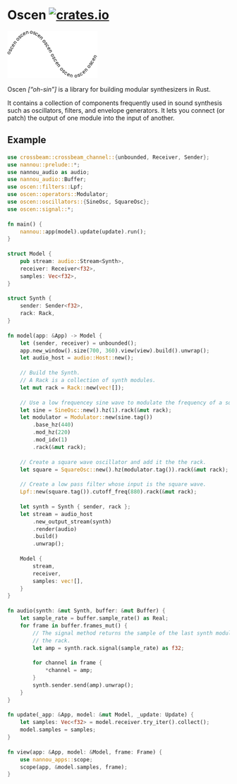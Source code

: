 # Oscen [![crates.io](https://img.shields.io/crates/v/oscen.svg)](https://crates.io/crates/oscen)

![logo](logo.png)

Oscen _[“oh-sin”]_ is a library for building modular synthesizers in Rust.

It contains a collection of components frequently used in sound synthesis
such as oscillators, filters, and envelope generators. It lets you
connect (or patch) the output of one module into the input of another.

## Example

```Rust
use crossbeam::crossbeam_channel::{unbounded, Receiver, Sender};
use nannou::prelude::*;
use nannou_audio as audio;
use nannou_audio::Buffer;
use oscen::filters::Lpf;
use oscen::operators::Modulator;
use oscen::oscillators::{SineOsc, SquareOsc};
use oscen::signal::*;

fn main() {
    nannou::app(model).update(update).run();
}

struct Model {
    pub stream: audio::Stream<Synth>,
    receiver: Receiver<f32>,
    samples: Vec<f32>,
}

struct Synth {
    sender: Sender<f32>,
    rack: Rack,
}

fn model(app: &App) -> Model {
    let (sender, receiver) = unbounded();
    app.new_window().size(700, 360).view(view).build().unwrap();
    let audio_host = audio::Host::new();

    // Build the Synth.
    // A Rack is a collection of synth modules.
    let mut rack = Rack::new(vec![]);

    // Use a low frequencey sine wave to modulate the frequency of a square wave.
    let sine = SineOsc::new().hz(1).rack(&mut rack);
    let modulator = Modulator::new(sine.tag())
        .base_hz(440)
        .mod_hz(220)
        .mod_idx(1)
        .rack(&mut rack);

    // Create a square wave oscillator and add it the the rack.
    let square = SquareOsc::new().hz(modulator.tag()).rack(&mut rack);

    // Create a low pass filter whose input is the square wave.
    Lpf::new(square.tag()).cutoff_freq(880).rack(&mut rack);

    let synth = Synth { sender, rack };
    let stream = audio_host
        .new_output_stream(synth)
        .render(audio)
        .build()
        .unwrap();

    Model {
        stream,
        receiver,
        samples: vec![],
    }
}

fn audio(synth: &mut Synth, buffer: &mut Buffer) {
    let sample_rate = buffer.sample_rate() as Real;
    for frame in buffer.frames_mut() {
        // The signal method returns the sample of the last synth module in
        // the rack.
        let amp = synth.rack.signal(sample_rate) as f32;

        for channel in frame {
            *channel = amp;
        }
        synth.sender.send(amp).unwrap();
    }
}

fn update(_app: &App, model: &mut Model, _update: Update) {
    let samples: Vec<f32> = model.receiver.try_iter().collect();
    model.samples = samples;
}

fn view(app: &App, model: &Model, frame: Frame) {
    use nannou_apps::scope;
    scope(app, &model.samples, frame);
}
```

